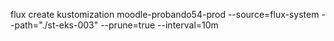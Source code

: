 flux create kustomization moodle-probando54-prod
  --source=flux-system
  --path="./st-eks-003"
  --prune=true
  --interval=10m
